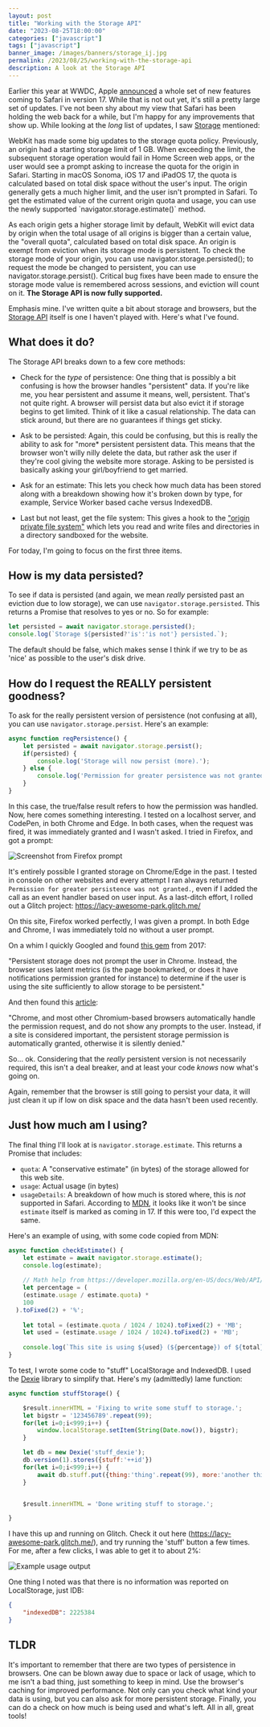 ```yaml
---
layout: post
title: "Working with the Storage API"
date: "2023-08-25T18:00:00"
categories: ["javascript"]
tags: ["javascript"]
banner_image: /images/banners/storage_ij.jpg
permalink: /2023/08/25/working-with-the-storage-api
description: A look at the Storage API
---
```


Earlier this year at WWDC, Apple [announced](https://webkit.org/blog/14205/news-from-wwdc23-webkit-features-in-safari-17-beta/) a whole set of new features coming to Safari in version 17. While that is not out yet, it's still a pretty large set of updates. I've not been shy about my view that Safari has been holding the web back for a while, but I'm happy for any improvements that show up. While looking at the *long* list of updates, I saw [Storage](https://webkit.org/blog/14205/news-from-wwdc23-webkit-features-in-safari-17-beta/#javascript-and-web-api) mentioned:

<div class="smallerQuote">
<p>
WebKit has made some big updates to the storage quota policy. Previously, an origin had a starting storage limit of 1 GB. When exceeding the limit, the subsequent storage operation would fail in Home Screen web apps, or the user would see a prompt asking to increase the quota for the origin in Safari. Starting in macOS Sonoma, iOS 17 and iPadOS 17, the quota is calculated based on total disk space without the user's input. The origin generally gets a much higher limit, and the user isn't prompted in Safari. To get the estimated value of the current origin quota and usage, you can use the newly supported `navigator.storage.estimate()` method.
</p>

<p>
As each origin gets a higher storage limit by default, WebKit will evict data by origin when the total usage of all origins is bigger than a certain value, the "overall quota", calculated based on total disk space. An origin is exempt from eviction when its storage mode is persistent. To check the storage mode of your origin, you can use navigator.storage.persisted(); to request the mode be changed to persistent, you can use navigator.storage.persist(). Critical bug fixes have been made to ensure the storage mode value is remembered across sessions, and eviction will count on it. <strong>The Storage API is now fully supported.</strong>
</p>
</div>

Emphasis mine. I've written quite a bit about storage and browsers, but the [Storage API](https://developer.mozilla.org/en-US/docs/Web/API/Storage_API) itself is one I haven't played with. Here's what I've found.

## What does it do?

The Storage API breaks down to a few core methods:

* Check for the *type* of persistence: One thing that is possibly a bit confusing is how the browser handles "persistent" data. If you're like me, you hear persistent and assume it means, well, persistent. That's not quite right. A browser will persist data but also evict it if storage begins to get limited. Think of it like a casual relationship. The data can stick around, but there are no guarantees if things get sticky.

* Ask to be persisted: Again, this could be confusing, but this is really the ability to ask for "more* persistent persistent data. This means that the browser won't willy nilly delete the data, but rather ask the user if they're cool giving the website more storage. Asking to be persisted is basically asking your girl/boyfriend to get married. 

* Ask for an estimate: This lets you check how much data has been stored along with a breakdown showing how it's broken down by type, for example, Service Worker based cache versus IndexedDB. 

* Last but not least, get the file system: This gives a hook to the ["origin private file system"](https://developer.mozilla.org/en-US/docs/Web/API/File_System_API/Origin_private_file_system) which lets you read and write files and directories in a directory sandboxed for the website. 

For today, I'm going to focus on the first three items.

## How is my data persisted?

To see if data is persisted (and again, we mean *really* persisted past an eviction due to low storage), we can use `navigator.storage.persisted`. This returns a Promise that resolves to yes or no. So for example:

```js
let persisted = await navigator.storage.persisted();
console.log(`Storage ${persisted?'is':'is not'} persisted.`);
```

The default should be false, which makes sense I think if we try to be as 'nice' as possible to the user's disk drive. 

## How do I request the REALLY persistent goodness?

To ask for the really persistent version of persistence (not confusing at all), you can use `navigator.storage.persist`. Here's an example:

```js
async function reqPersistence() {
	let persisted = await navigator.storage.persist();
	if(persisted) {
		console.log('Storage will now persist (more).');
	} else {
		console.log('Permission for greater persistence was not granted.');	
	}
}
```

In this case, the true/false result refers to how the permission was handled. Now, here comes something interesting. I tested on a localhost server, and CodePen, in both Chrome and Edge. In both cases, when the request was fired, it was immediately granted and I wasn't asked. I tried in Firefox, and got a prompt:

<p>
<img src="https://static.raymondcamden.com/images/2023/08/store1.jpg" alt="Screenshot from Firefox prompt" class="imgborder imgcenter" loading="lazy">
</p>

It's entirely possible I granted storage on Chrome/Edge in the past. I tested in console on other websites and every attempt I ran always returned `Permission for greater persistence was not granted.`, even if I added the call as an event handler based on user input. As a last-ditch effort, I rolled out a Glitch project: <https://lacy-awesome-park.glitch.me/> 

On this site, Firefox worked perfectly, I was given a prompt. In both Edge and Chrome, I was immediately told no without a user prompt. 

On a whim I quickly Googled and found [this gem](https://groups.google.com/a/chromium.org/g/chromium-discuss/c/AWMgYFD_gJs?pli=1) from 2017:

"Persistent storage does not prompt the user in Chrome. Instead, the browser uses latent metrics (is the page bookmarked, or does it have notifications permission granted for instance) to determine if the user is using the site sufficiently to allow storage to be persistent."

And then found this [article](https://web.dev/persistent-storage/):

"Chrome, and most other Chromium-based browsers automatically handle the permission request, and do not show any prompts to the user. Instead, if a site is considered important, the persistent storage permission is automatically granted, otherwise it is silently denied."

So... ok. Considering that the *really* persistent version is not necessarily required, this isn't a deal breaker, and at least your code *knows* now what's going on. 

Again, remember that the browser is still going to persist your data, it will just clean it up if low on disk space and the data hasn't been used recently. 

## Just how much am I using?

The final thing I'll look at is `navigator.storage.estimate`. This returns a Promise that includes:

* `quota`: A "conservative estimate" (in bytes) of the storage allowed for this web site.
* `usage`: Actual usage (in bytes)
* `usageDetails`: A breakdown of how much is stored where, this is *not* supported in Safari. According to [MDN](https://developer.mozilla.org/en-US/docs/Web/API/StorageManager/estimate), it looks like it won't be since `estimate` itself is marked as coming in 17. If this were too, I'd expect the same.

Here's an example of using, with some code copied from MDN:

```js
async function checkEstimate() {
	let estimate = await navigator.storage.estimate();
	console.log(estimate);
	
	// Math help from https://developer.mozilla.org/en-US/docs/Web/API/StorageManager/estimate
	let percentage = (
    (estimate.usage / estimate.quota) *
    100
  ).toFixed(2) + '%';
	
	let total = (estimate.quota / 1024 / 1024).toFixed(2) + 'MB';
	let used = (estimate.usage / 1024 / 1024).toFixed(2) + 'MB';
	
	console.log(`This site is using ${used} (${percentage}) of ${total}.`);
}
```

To test, I wrote some code to "stuff" LocalStorage and IndexedDB. I used the [Dexie](https://dexie.org/) library to simplify that. Here's my (admittedly) lame function:

```js
async function stuffStorage() {

    $result.innerHTML = 'Fixing to write some stuff to storage.';
    let bigstr = '123456789'.repeat(99);
    for(let i=0;i<999;i++) {
        window.localStorage.setItem(String(Date.now()), bigstr);
    }

    let db = new Dexie('stuff_dexie');
    db.version(1).stores({stuff:'++id'})
    for(let i=0;i<999;i++) {
        await db.stuff.put({thing:'thing'.repeat(99), more:'another thing'.repeat(99)});
    }


    $result.innerHTML = 'Done writing stuff to storage.';

}
```

I have this up and running on Glitch. Check it out here (<https://lacy-awesome-park.glitch.me/>), and try running the 'stuff' button a few times. For me, after a few clicks, I was able to get it to about 2%:

<p>
<img src="https://static.raymondcamden.com/images/2023/08/store2.jpg" alt="Example usage output" class="imgborder imgcenter" loading="lazy">
</p>

One thing I noted was that there is no information was reported on LocalStorage, just IDB:

```json
{
    "indexedDB": 2225384
}
```

## TLDR

It's important to remember that there are two types of persistence in browsers. One can be blown away due to space or lack of usage, which to me isn't a bad thing, just something to keep in mind. Use the browser's caching for improved performance. Not only can you check what kind your data is using, but you can also ask for more persistent storage. Finally, you can do a check on how much is being used and what's left. All in all, great tools!